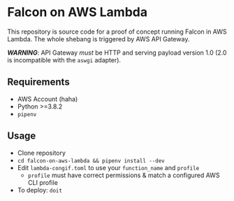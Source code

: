 # Falcon on AWS Lambda

This repository is source code for a proof of concept running Falcon in AWS Lambda. The whole shebang is triggered by AWS API Gateway.

***WARNING***: API Gateway _must_ be HTTP and serving payload version 1.0 (2.0 is incompatible with the `aswgi` adapter).

## Requirements

- AWS Account (haha)
- Python >=3.8.2
- `pipenv`

## Usage

- Clone repository
- `cd falcon-on-aws-lambda && pipenv install --dev`
- Edit `lambda-congif.toml` to use your `function_name` and `profile`
  - `profile` must have correct permissions & match a configured AWS CLI profile
- To deploy: `doit`
